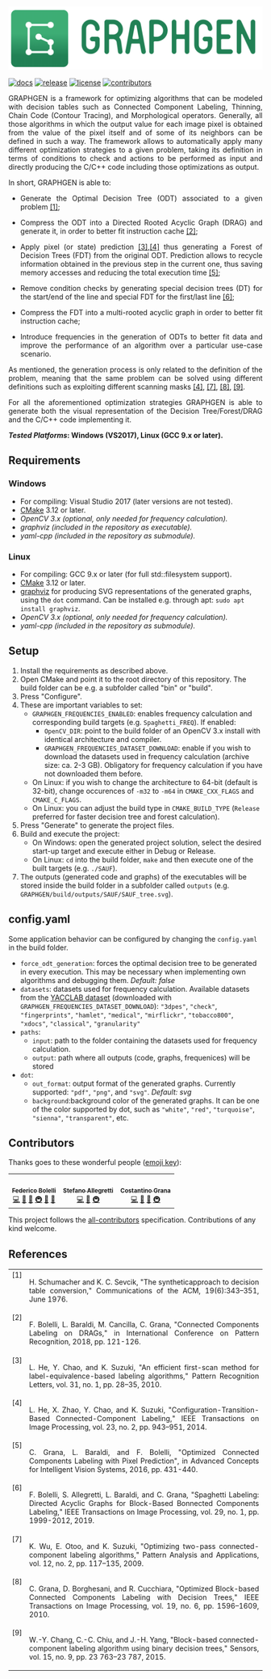 ![Header Image](./doc/logo/graphgen_inline.png)

[![docs](https://readthedocs.org/projects/pip/badge/?version=latest&style=flat)](https://prittt.github.io/GRAPHGEN/)
[![release](https://img.shields.io/github/v/release/prittt/GRAPHGEN)](https://github.com/prittt/GRAPHGEN/releases/latest/)
[![license](https://img.shields.io/github/license/prittt/GRAPHGEN)](https://github.com/prittt/GRAPHGEN/blob/master/LICENSE)<!-- ALL-CONTRIBUTORS-BADGE:START - Do not remove or modify this section -->
[![contributors](https://img.shields.io/badge/all_contributors-3-orange.svg?style=flat)](#contributors)
<!-- ALL-CONTRIBUTORS-BADGE:END -->

<p align="justify">
GRAPHGEN is a framework for optimizing algorithms that can be modeled with decision tables such as Connected Component Labeling, Thinning, Chain Code (Contour Tracing), and Morphological operators. Generally, all those algorithms in which the output value for each image pixel is obtained from the value of the pixel itself and of some of its neighbors can be defined in such a way. The framework allows to automatically apply many different optimization strategies to a given problem, taking its definition in terms of conditions to check and actions to be performed as input and directly producing the C/C++ code including those optimizations as output.
</p>
In short, GRAPHGEN is able to:

- <p align="justify"> Generate the Optimal Decision Tree (ODT) associated to a given problem <a href="#HYPERCUBE">[1]</a>;</p>
- <p align="justify"> Compress the ODT into a Directed Rooted Acyclic Graph (DRAG) and generate it, in order to better fit instruction cache <a href="#DRAG">[2]</a>;</p>
- <p align="justify"> Apply pixel (or state) prediction <a href="#EFM">[3]</a>,<a href="#CTB">[4]</a> thus generating a Forest of Decision Trees (FDT) from the original ODT. Prediction allows to recycle information obtained in the previous step in the current one, thus saving memory accesses and reducing the total execution time <a href="#PRED">[5]</a>;</p>
- <p align="justify"> Remove condition checks by generating special decision trees (DT) for the start/end of the line and special FDT for the first/last line <a href="#Spaghetti">[6]</a>;</p>
- <p align="justify"> Compress the FDT into a multi-rooted acyclic graph in order to better fit instruction cache;</p>
- <p align="justify"> Introduce frequencies in the generation of ODTs to better fit data and improve the performance of an algorithm over a particular use-case scenario.</p>

<p align="justify">
As mentioned, the generation process is only related to the definition of the problem, meaning that the same problem can be solved using different definitions such as exploiting different scanning masks <a href="#CTB">[4]</a>, <a href="#SAUF">[7]</a>, <a href="#BBDT">[8]</a>, <a href="#CCIT">[9]</a>.</p>

<p align="justify">
For all the aforementioned optimization strategies GRAPHGEN is able to generate both the visual representation of the Decision Tree/Forest/DRAG and the C/C++ code implementing it.
</p>

***Tested Platforms*: Windows (VS2017), Linux (GCC 9.x or later).**

## Requirements
### Windows
* For compiling: Visual Studio 2017 (later versions are not tested).
* [CMake](https://cmake.org/) 3.12 or later.
* *OpenCV 3.x (optional, only needed for frequency calculation).*
* *graphviz (included in the repository as executable).*
* *yaml-cpp (included in the repository as submodule).*


### Linux
* For compiling: GCC 9.x or later (for full std::filesystem support).
* [CMake](https://cmake.org/) 3.12 or later.
* [graphviz](https://www.graphviz.org/download/) for producing SVG representations of the generated graphs, using the `dot` command. Can be installed e.g. through apt: `sudo apt install graphviz`.
* *OpenCV 3.x (optional, only needed for frequency calculation).*
* *yaml-cpp (included in the repository as submodule).*

## Setup
1) Install the requirements as described above.
2) Open CMake and point it to the root directory of this repository. The build folder can be e.g. a subfolder called "bin" or "build".
3) Press "Configure".
4) These are important variables to set:
    * `GRAPHGEN_FREQUENCIES_ENABLED`: enables frequency calculation and corresponding build targets (e.g. `Spaghetti_FREQ`). If enabled:
        * `OpenCV_DIR`: point to the build folder of an OpenCV 3.x install with identical architecture and compiler.
        * `GRAPHGEN_FREQUENCIES_DATASET_DOWNLOAD`: enable if you wish to download the datasets used in frequency calculation (archive size: ca. 2-3 GB). Obligatory for frequency calculation if you have not downloaded them before.
    * On Linux: if you wish to change the architecture to 64-bit (default is 32-bit), change occurences of `-m32` to `-m64` in `CMAKE_CXX_FLAGS` and `CMAKE_C_FLAGS`.
    * On Linux: you can adjust the build type in `CMAKE_BUILD_TYPE` (`Release` preferred for faster decision tree and forest calculation).
5) Press "Generate" to generate the project files.
6) Build and execute the project: 
    * On Windows: open the generated project solution, select the desired start-up target and execute either in Debug or Release.
    * On Linux: `cd` into the build folder, `make` and then execute one of the built targets (e.g. `./SAUF`).
7) The outputs (generated code and graphs) of the executables will be stored inside the build folder in a subfolder called `outputs` (e.g. `GRAPHGEN/build/outputs/SAUF/SAUF_tree.svg`).

## config.yaml
Some application behavior can be configured by changing the `config.yaml` in the build folder.

- `force_odt_generation`: forces the optimal decision tree to be generated in every execution. This may be necessary when implementing own algorithms and debugging them. *Default: false*
- `datasets`: datasets used for frequency calculation. Available datasets from the [YACCLAB dataset](https://github.com/prittt/YACCLAB#the-yacclab-dataset) (downloaded with `GRAPHGEN_FREQUENCIES_DATASET_DOWNLOAD`): `"3dpes"`, `"check"`, `"fingerprints"`, `"hamlet"`, `"medical"`, `"mirflickr"`, `"tobacco800"`, `"xdocs"`, `"classical"`, `"granularity"`
- `paths`: 
    * `input`: path to the folder containing the datasets used for frequency calculation. 
    * `output`: path where all outputs (code, graphs, frequenices) will be stored
- `dot`: 
    * `out_format`: output format of the generated graphs. Currently supported: `"pdf"`, `"png"`, and `"svg"`. *Default: svg*
    * `background`:background color of the generated graphs. It can be one of the color supported by dot, such as `"white"`, `"red"`, `"turquoise"`, `"sienna"`, `"transparent"`, etc.

## Contributors

Thanks goes to these wonderful people ([emoji key](https://allcontributors.org/docs/en/emoji-key)):
<!-- ALL-CONTRIBUTORS-LIST:START - Do not remove or modify this section -->
<!-- prettier-ignore-start -->
<!-- markdownlint-disable -->
<table>
  <tr>
    <td align="center"><a href="http://www.federicobolelli.it"><img src="https://avatars3.githubusercontent.com/u/6863130?v=4" width="100px;" alt=""/><br /><sub><b>Federico Bolelli</b></sub></a><br /><a href="https://github.com/prittt/GRAPHGEN/commits?author=prittt" title="Code">💻</a> <a href="#projectManagement-prittt" title="Project Management">📆</a> <a href="#maintenance-prittt" title="Maintenance">🚧</a> <a href="#infra-prittt" title="Infrastructure (Hosting, Build-Tools, etc)">🚇</a> <a href="#ideas-prittt" title="Ideas, Planning, & Feedback">🤔</a> <a href="https://github.com/prittt/GRAPHGEN/commits?author=prittt" title="Documentation">📖</a></td>
    <td align="center"><a href="https://github.com/stal12"><img src="https://avatars2.githubusercontent.com/u/34423515?v=1" width="100px;" alt=""/><br /><sub><b>Stefano Allegretti</b></sub></a><br /><a href="https://github.com/prittt/GRAPHGEN/commits?author=stal12" title="Code">💻</a> <a href="#maintenance-stal12" title="Maintenance">🚧</a> <a href="#infra-stal12" title="Infrastructure (Hosting, Build-Tools, etc)">🚇</a></td>
    <td align="center"><a href="https://github.com/CostantinoGrana"><img src="https://avatars2.githubusercontent.com/u/18437151?v=1" width="100px;" alt=""/><br /><sub><b>Costantino Grana</b></sub></a><br /><a href="https://github.com/prittt/GRAPHGEN/commits?author=CostantinoGrana" title="Code">💻</a> <a href="#projectManagement-CostantinoGrana" title="Project Management">📆</a> <a href="#ideas-CostantinoGrana" title="Ideas, Planning, & Feedback">🤔</a> <a href="#infra-CostantinoGrana" title="Infrastructure (Hosting, Build-Tools, etc)">🚇</a></td>
  </tr>
</table>

<!-- markdownlint-enable -->
<!-- prettier-ignore-end -->
<!-- ALL-CONTRIBUTORS-LIST:END -->

This project follows the [all-contributors](https://github.com/all-contributors/all-contributors) specification. Contributions of any kind welcome.

## References

<table style="border:0;">
<tr>
    <td style="vertical-align: top !important;" align="right">
      <a name="HYPERCUBE">[1]</a>
    </td>
    <td>
      <p align="justify">H. Schumacher and K. C. Sevcik, "The syntheticapproach to decision table conversion," Communications of the ACM, 19(6):343–351, June 1976.</p>
    </td>
</tr>
<tr>
    <td style="vertical-align: top !important;" align="right">
      <a name="DRAG">[2]</a>
    </td>
    <td>
      <p align="justify">F. Bolelli, L. Baraldi, M. Cancilla, C. Grana, "Connected Components Labeling on DRAGs," in International Conference on Pattern Recognition, 2018, pp. 121-126.</p>
    </td>
</tr>
<tr>
    <td style="vertical-align: top !important;" align="right">
        <a name="EFM">[3]</a>
    </td>
    <td>
      <p align="justify">L. He, Y. Chao, and K. Suzuki, "An efficient first-scan method for label-equivalence-based  labeling  algorithms," Pattern Recognition Letters, vol. 31, no. 1, pp. 28–35, 2010.</p>
    </td>
</tr>
<tr>
    <td style="vertical-align: top !important;" align="right">
      <a name="CTB">[4]</a>
    </td>
    <td>
      <p align="justify">L. He, X. Zhao, Y. Chao, and  K. Suzuki, "Configuration-Transition-Based Connected-Component Labeling," IEEE  Transactions on Image Processing, vol. 23, no. 2, pp. 943–951, 2014.</p>
    </td>
</tr>
<tr>
    <td style="vertical-align: top !important;" align="right">
      <a name="PRED">[5]</a>
    </td>
    <td>
      <p align="justify"> C. Grana, L. Baraldi, and F. Bolelli, "Optimized Connected Components Labeling with Pixel Prediction", in Advanced  Concepts for Intelligent Vision Systems, 2016, pp. 431-440.</p>
    </td>
</tr>
<tr>
    <td style="vertical-align: top !important;" align="right">
      <a name="Spaghetti">[6]</a>
    </td>
    <td>
      <p align="justify">F. Bolelli, S. Allegretti, L. Baraldi, and C. Grana, "Spaghetti Labeling: Directed Acyclic Graphs for Block-Based Bonnected Components Labeling," IEEE Transactions on Image Processing, vol. 29, no. 1, pp. 1999-2012, 2019.</p>
    </td>
</tr>
<tr>
    <td style="vertical-align: top !important;" align="right">
      <a name="SAUF">[7]</a>
    </td>
    <td>
      <p align="justify">K. Wu, E. Otoo, and K. Suzuki, "Optimizing two-pass connected-component labeling algorithms," Pattern Analysis and Applications, vol. 12, no. 2, pp. 117–135, 2009.</p>
    </td>
</tr>
<tr>
    <td style="vertical-align: top !important;" align="right">
      <a name="BBDT">[8]</a>
    </td>
    <td>
      <p align="justify">C.  Grana,  D.  Borghesani,  and  R.  Cucchiara,  "Optimized  Block-based Connected Components Labeling with Decision Trees," IEEE Transactions on Image Processing, vol. 19, no. 6, pp. 1596–1609, 2010.</p>
    </td>
</tr>
<tr>
    <td style="vertical-align: top !important;" align="right">
      <a name="CCIT">[9]</a>
    </td>
    <td>
      <p align="justify">W.-Y. Chang, C.-C. Chiu, and  J.-H. Yang,  "Block-based connected-component labeling algorithm using binary decision trees," Sensors, vol. 15, no. 9, pp. 23 763–23 787, 2015.</p>
    </td>
</tr>
</table>